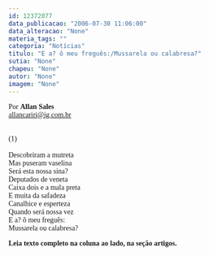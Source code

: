 ```yaml
---
id: 12372077
data_publicacao: "2006-07-30 11:06:00"
data_alteracao: "None"
materia_tags: ""
categoria: "Notícias"
titulo: "E a? ô meu freguês:/Mussarela ou calabresa?"
sutia: "None"
chapeu: "None"
autor: "None"
imagem: "None"
---
```

<p><P><FONT face=Verdana>Por </FONT><STRONG><FONT face=Verdana>Allan Sales<BR></FONT></STRONG><A href=\"mailto:allancariri@ig.com.br\"><FONT face=Verdana>allancariri@ig.com.br</FONT></A></P></p>
<p><P><BR><FONT face=Verdana>(1)<BR><BR>Descobriram a mutreta<BR>Mas puseram vaselina<BR>Será esta nossa sina?<BR>Deputados de veneta<BR>Caixa dois e a mala preta<BR>E muita da safadeza<BR>Canalhice e esperteza<BR>Quando será nossa vez<BR>E a? ô meu freguês:<BR>Mussarela ou calabresa?</FONT></P></p>
<p><P><FONT face=Verdana><STRONG>Leia texto completo na coluna ao lado, na seção artigos.</STRONG></FONT></P> </p>
